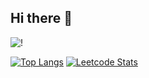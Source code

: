 ## Hi there 👋

![!](https://komarev.com/ghpvc/?username=DammyAA7&color=brightgreen)


[![Top Langs](https://github-readme-stats.vercel.app/api/top-langs/?username=DammyAA7&layout=compact&theme=tokyonight)](https://github.com/DammyAA7)
[![Leetcode Stats](https://leetcard.jacoblin.cool/oluwadamilola-adebayo)](https://leetcode.com/u/oluwadamilola-adebayo/)

<!--
**DammyAA7/DammyAA7** is a ✨ _special_ ✨ repository because its `README.md` (this file) appears on your GitHub profile.

Here are some ideas to get you started:


- 🔭 I’m currently working on ...
- 🌱 I’m currently learning ...
- 👯 I’m looking to collaborate on ...
- 🤔 I’m looking for help with ...
- 💬 Ask me about ...
- 📫 How to reach me: ...
- 😄 Pronouns: ...
- ⚡ Fun fact: ...
-->

